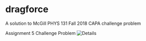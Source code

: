 # dragforce
A solution to McGill PHYS 131 Fall 2018 CAPA challenge problem

Assignment 5 Challenge Problem
![Details](https://i.imgur.com/SGr7ErY.jpg)
